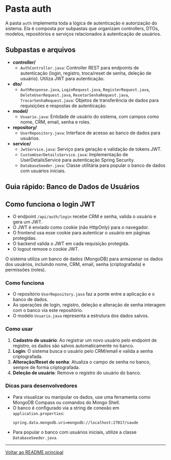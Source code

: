 # Pasta auth

A pasta `auth` implementa toda a lógica de autenticação e autorização do sistema. Ela é composta por subpastas que organizam controllers, DTOs, modelos, repositórios e serviços relacionados à autenticação de usuários.

## Subpastas e arquivos

- **controller/**
  - `AuthController.java`: Controller REST para endpoints de autenticação (login, registro, troca/reset de senha, deleção de usuário). Utiliza JWT para autenticação.
- **dto/**
  - `AuthResponse.java`, `LoginRequest.java`, `RegisterRequest.java`, `DeleteUserRequest.java`, `ResetarSenhaRequest.java`, `TrocarSenhaRequest.java`: Objetos de transferência de dados para requisições e respostas de autenticação.
- **model/**
  - `Usuario.java`: Entidade de usuário do sistema, com campos como nome, CRM, email, senha e roles.
- **repository/**
  - `UserRepository.java`: Interface de acesso ao banco de dados para usuários.
- **service/**
  - `JwtService.java`: Serviço para geração e validação de tokens JWT.
  - `CustomUserDetailsService.java`: Implementação de UserDetailsService para autenticação Spring Security.
  - `DatabaseSeeder.java`: Classe utilitária para popular o banco de dados com usuários iniciais.




## Guia rápido: Banco de Dados de Usuários

## Como funciona o login JWT

- O endpoint `/api/auth/login` recebe CRM e senha, valida o usuário e gera um JWT.
- O JWT é enviado como cookie (não HttpOnly) para o navegador.
- O frontend usa esse cookie para autenticar o usuário em páginas protegidas.
- O backend valida o JWT em cada requisição protegida.
- O logout remove o cookie JWT.

O sistema utiliza um banco de dados (MongoDB) para armazenar os dados dos usuários, incluindo nome, CRM, email, senha (criptografada) e permissões (roles).

### Como funciona
- O repositório `UserRepository.java` faz a ponte entre a aplicação e o banco de dados.
- As operações de login, registro, deleção e alteração de senha interagem com o banco via este repositório.
- O modelo `Usuario.java` representa a estrutura dos dados salvos.

### Como usar
1. **Cadastro de usuário**: Ao registrar um novo usuário pelo endpoint de registro, os dados são salvos automaticamente no banco.
2. **Login**: O sistema busca o usuário pelo CRM/email e valida a senha criptografada.
3. **Alteração/Reset de senha**: Atualiza o campo de senha no banco, sempre de forma criptografada.
4. **Deleção de usuário**: Remove o registro do usuário do banco.

### Dicas para desenvolvedores
- Para visualizar ou manipular os dados, use uma ferramenta como MongoDB Compass ou comandos do Mongo Shell.
- O banco é configurado via a string de conexão em `application.properties`:
  ```
  spring.data.mongodb.uri=mongodb://localhost:27017/saude
  ```
- Para popular o banco com usuários iniciais, utilize a classe `DatabaseSeeder.java`.

---

[Voltar ao README principal](../../../../../../README.md)
